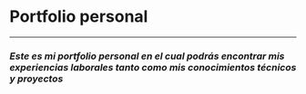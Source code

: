 # Portfolio personal

<hr/>

### *Este es mi portfolio personal en el cual podrás encontrar mis experiencias laborales tanto como mis conocimientos técnicos y proyectos*